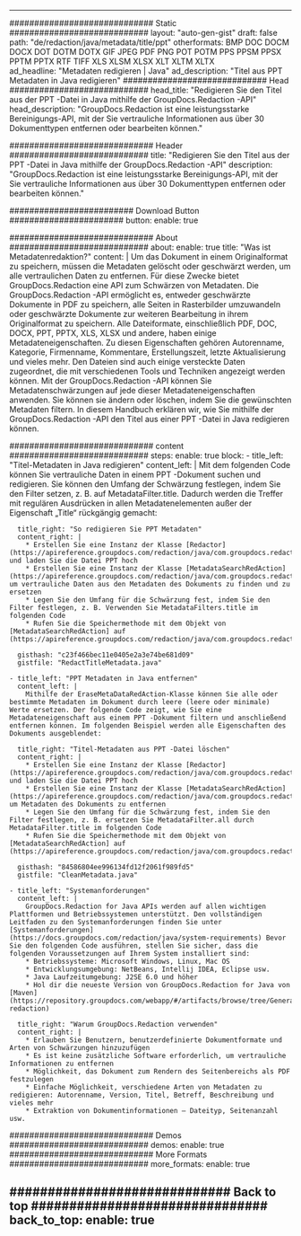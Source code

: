 
---
############################# Static ############################
layout: "auto-gen-gist" 
draft: false
path: "de/redaction/java/metadata/title/ppt"
otherformats: BMP DOC DOCM DOCX DOT DOTM DOTX GIF JPEG PDF PNG POT POTM PPS PPSM PPSX PPTM PPTX RTF TIFF XLS XLSM XLSX XLT XLTM XLTX  
ad_headline: "Metadaten redigieren | Java"
ad_description: "Titel aus PPT Metadaten in Java redigieren"
############################# Head ############################
head_title: "Redigieren Sie den Titel aus der PPT -Datei in Java mithilfe der GroupDocs.Redaction -API"
head_description: "GroupDocs.Redaction ist eine leistungsstarke Bereinigungs-API, mit der Sie vertrauliche Informationen aus über 30 Dokumenttypen entfernen oder bearbeiten können."

############################# Header ############################
title: "Redigieren Sie den Titel aus der PPT -Datei in Java mithilfe der GroupDocs.Redaction -API"
description: "GroupDocs.Redaction ist eine leistungsstarke Bereinigungs-API, mit der Sie vertrauliche Informationen aus über 30 Dokumenttypen entfernen oder bearbeiten können."

######################### Download Button #######################
button:
    enable: true

############################# About ############################
about:
    enable: true
    title: "Was ist Metadatenredaktion?"
    content: |
        Um das Dokument in einem Originalformat zu speichern, müssen die Metadaten gelöscht oder geschwärzt werden, um alle vertraulichen Daten zu entfernen. Für diese Zwecke bietet GroupDocs.Redaction eine API zum Schwärzen von Metadaten. Die GroupDocs.Redaction -API ermöglicht es, entweder geschwärzte Dokumente in PDF zu speichern, alle Seiten in Rasterbilder umzuwandeln oder geschwärzte Dokumente zur weiteren Bearbeitung in ihrem Originalformat zu speichern. Alle Dateiformate, einschließlich PDF, DOC, DOCX, PPT, PPTX, XLS, XLSX und andere, haben einige Metadateneigenschaften. Zu diesen Eigenschaften gehören Autorenname, Kategorie, Firmenname, Kommentare, Erstellungszeit, letzte Aktualisierung und vieles mehr. Den Dateien sind auch einige versteckte Daten zugeordnet, die mit verschiedenen Tools und Techniken angezeigt werden können. Mit der GroupDocs.Redaction -API können Sie Metadatenschwärzungen auf jede dieser Metadateneigenschaften anwenden. Sie können sie ändern oder löschen, indem Sie die gewünschten Metadaten filtern. In diesem Handbuch erklären wir, wie Sie mithilfe der GroupDocs.Redaction -API den Titel aus einer PPT -Datei in Java redigieren können.

############################# content ############################
steps:
    enable: true
    block:
    - title_left: "Titel-Metadaten in Java redigieren"
      content_left: |
        Mit dem folgenden Code können Sie vertrauliche Daten in einem PPT -Dokument suchen und redigieren. Sie können den Umfang der Schwärzung festlegen, indem Sie den Filter setzen, z. B. auf MetadataFilter.title. Dadurch werden die Treffer mit regulären Ausdrücken in allen Metadatenelementen außer der Eigenschaft „Title“ rückgängig gemacht: 

      title_right: "So redigieren Sie PPT Metadaten"
      content_right: |
        * Erstellen Sie eine Instanz der Klasse [Redactor](https://apireference.groupdocs.com/redaction/java/com.groupdocs.redaction/Redactor) und laden Sie die Datei PPT hoch
        * Erstellen Sie eine Instanz der Klasse [MetadataSearchRedAction](https://apireference.groupdocs.com/redaction/java/com.groupdocs.redaction.redactions/MetadataSearchRedaction), um vertrauliche Daten aus den Metadaten des Dokuments zu finden und zu ersetzen
        * Legen Sie den Umfang für die Schwärzung fest, indem Sie den Filter festlegen, z. B. Verwenden Sie MetadataFilters.title im folgenden Code
        * Rufen Sie die Speichermethode mit dem Objekt von [MetadataSearchRedAction] auf (https://apireference.groupdocs.com/redaction/java/com.groupdocs.redaction.redactions/MetadataSearchRedaction) 

      gisthash: "c23f466bec11e0405e2a3e74be681d09"
      gistfile: "RedactTitleMetadata.java"
      
    - title_left: "PPT Metadaten in Java entfernen"
      content_left: |
        Mithilfe der EraseMetaDataRedAction-Klasse können Sie alle oder bestimmte Metadaten im Dokument durch leere (leere oder minimale) Werte ersetzen. Der folgende Code zeigt, wie Sie eine Metadateneigenschaft aus einem PPT -Dokument filtern und anschließend entfernen können. Im folgenden Beispiel werden alle Eigenschaften des Dokuments ausgeblendet: 
        
      title_right: "Titel-Metadaten aus PPT -Datei löschen"
      content_right: |
        * Erstellen Sie eine Instanz der Klasse [Redactor](https://apireference.groupdocs.com/redaction/java/com.groupdocs.redaction/Redactor) und laden Sie die Datei PPT hoch
        * Erstellen Sie eine Instanz der Klasse [MetadataSearchRedAction](https://apireference.groupdocs.com/redaction/java/com.groupdocs.redaction.redactions/MetadataSearchRedaction), um Metadaten des Dokuments zu entfernen
        * Legen Sie den Umfang für die Schwärzung fest, indem Sie den Filter festlegen, z. B. ersetzen Sie MetadataFilter.all durch MetadataFilter.title im folgenden Code
        * Rufen Sie die Speichermethode mit dem Objekt von [MetadataSearchRedAction] auf (https://apireference.groupdocs.com/redaction/java/com.groupdocs.redaction.redactions/MetadataSearchRedaction) 
        
      gisthash: "84586804ee996134fd12f2061f989fd5"
      gistfile: "CleanMetadata.java"

    - title_left: "Systemanforderungen"
      content_left: |
        GroupDocs.Redaction for Java APIs werden auf allen wichtigen Plattformen und Betriebssystemen unterstützt. Den vollständigen Leitfaden zu den Systemanforderungen finden Sie unter [Systemanforderungen](https://docs.groupdocs.com/redaction/java/system-requirements) Bevor Sie den folgenden Code ausführen, stellen Sie sicher, dass die folgenden Voraussetzungen auf Ihrem System installiert sind:
        * Betriebssysteme: Microsoft Windows, Linux, Mac OS
        * Entwicklungsumgebung: NetBeans, Intellij IDEA, Eclipse usw.
        * Java Laufzeitumgebung: J2SE 6.0 und höher
        * Hol dir die neueste Version von GroupDocs.Redaction for Java von [Maven](https://repository.groupdocs.com/webapp/#/artifacts/browse/tree/General/repo/com/groupdocs/groupdocs-redaction)
        
      title_right: "Warum GroupDocs.Redaction verwenden"
      content_right: |
        * Erlauben Sie Benutzern, benutzerdefinierte Dokumentformate und Arten von Schwärzungen hinzuzufügen
        * Es ist keine zusätzliche Software erforderlich, um vertrauliche Informationen zu entfernen
        * Möglichkeit, das Dokument zum Rendern des Seitenbereichs als PDF festzulegen
        * Einfache Möglichkeit, verschiedene Arten von Metadaten zu redigieren: Autorenname, Version, Titel, Betreff, Beschreibung und vieles mehr
        * Extraktion von Dokumentinformationen — Dateityp, Seitenanzahl usw.
        

############################# Demos ############################
demos:
    enable: true
############################# More Formats ############################
more_formats:
    enable: true

############################# Back to top ###############################
back_to_top:
    enable: true
---
